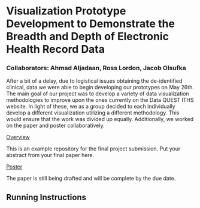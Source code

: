 Visualization Prototype Development to Demonstrate the Breadth and Depth of Electronic Health Record Data 
===============
### Collaborators: Ahmad Aljadaan, Ross Lordon, Jacob Olsufka


After a bit of a delay, due to logistical issues obtaining the de-identified clinical, data we were able to begin developing our prototypes on May 26th. The main goal of our project was to develop a variety of data visualization methodologies to improve upon the ones currently on the Data QUEST ITHS website. In light of these, we as a group decided to each individually develop a different visualization utilizing a different methodology. This would ensure that the work was divided up equally. Additionally, we worked on the paper and poster collaboratively. 




[Overview](overview.png)

This is an example repository for the final project submission.  Put your abstract from your final paper here.

[Poster](https://github.com/CSE512-15S/fp-aljadaan-rlordon-olsufj/blob/master/Poster-Big.png)

The paper is still being drafted and will be complete by the due date.




## Running Instructions


